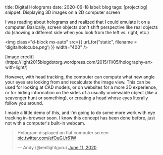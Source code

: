 title: Digital Holograms
date: 2020-06-18
label: blog
tags: [projectlog]
snippet: Displaying 3D images on a 2D computer screen

I was reading about holograms and realized that I could emulate it on a computer. Basically, screen objects don't shift perspective like real objects do (showing a different side when you look from the left vs. right, etc.) 

<img class="d-block mx-auto" src={{ url_for("static", filename = 'digitalholocube.png') }} width="400" />
<p class="caption">[image credit](https://light2015blogdotorg.wordpress.com/2015/11/05/holography-art-with-light/)</p>

However, with head tracking, the computer can compute what new angle your eyes are looking from and recalculate the image view. This can be used for looking at CAD models, or on websites for a more 3D experience, or for hiding information on the sides of a usually unviewable object (like a scavenger hunt or something), or creating a head whose eyes literally follow you around. 

I made a little demo of this, and I'm going to do some more work with eye tracking in-browser soon. I know this concept has been done before, just not with a computer's built-in webcam.

<blockquote class="twitter-tweet"><p lang="en" dir="ltr">Hologram displayed on flat computer screen <a href="https://t.co/efOuGUr61W">pic.twitter.com/efOuGUr61W</a></p>&mdash; Andy (@redlightguru) <a href="https://twitter.com/redlightguru/status/1271007318927241216?ref_src=twsrc%5Etfw">June 11, 2020</a></blockquote> <script async src="https://platform.twitter.com/widgets.js" charset="utf-8"></script>
